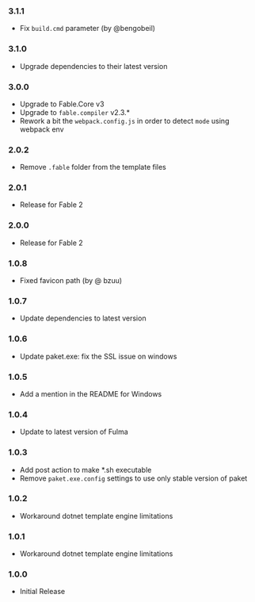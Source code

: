 ### 3.1.1

* Fix `build.cmd` parameter (by @bengobeil)

### 3.1.0

* Upgrade dependencies to their latest version

### 3.0.0

* Upgrade to Fable.Core v3
* Upgrade to `fable.compiler` v2.3.*
* Rework a bit the `webpack.config.js` in order to detect `mode` using webpack env

### 2.0.2

* Remove `.fable` folder from the template files

### 2.0.1

* Release for Fable 2

### 2.0.0

* Release for Fable 2

### 1.0.8

* Fixed favicon path (by @ bzuu)

### 1.0.7

* Update dependencies to latest version

### 1.0.6

* Update paket.exe: fix the SSL issue on windows

### 1.0.5

* Add a mention in the README for Windows

### 1.0.4

* Update to latest version of Fulma

### 1.0.3

* Add post action to make *.sh executable
* Remove `paket.exe.config` settings to use only stable version of paket

### 1.0.2

* Workaround dotnet template engine limitations

### 1.0.1

* Workaround dotnet template engine limitations

### 1.0.0

* Initial Release
